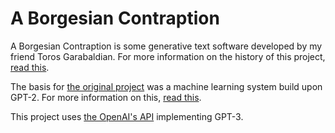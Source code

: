 # A Borgesian Contraption

A Borgesian Contraption is some generative text software developed by my friend Toros Garabaldian. For more information on the history of this project, [read this](https://aborgesiancontraption.net/about).

The basis for [the original project](https://github.com/gjtorikian/a-borgesian-contraption-v1) was a machine learning system build upon GPT-2. For more information on this, [read this](https://minimaxir.com/2019/09/howto-gpt2/).

This project uses [the OpenAI's API](https://beta.openai.com/docs/introduction/overview) implementing GPT-3.
